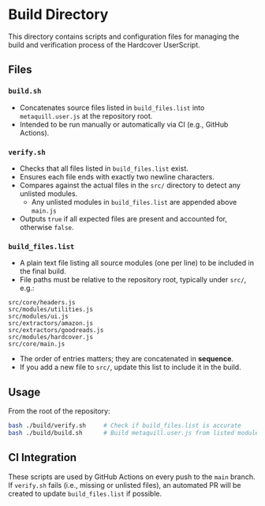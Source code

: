 # Build Directory

This directory contains scripts and configuration files for managing the build and verification process of the Hardcover UserScript.

## Files

### `build.sh`

- Concatenates source files listed in `build_files.list` into `metaquill.user.js` at the repository root.
- Intended to be run manually or automatically via CI (e.g., GitHub Actions).

### `verify.sh`

- Checks that all files listed in `build_files.list` exist.
- Ensures each file ends with exactly two newline characters.
- Compares against the actual files in the `src/` directory to detect any unlisted modules.
  - Any unlisted modules in `build_files.list` are appended above `main.js`
- Outputs `true` if all expected files are present and accounted for, otherwise `false`.

### `build_files.list`

- A plain text file listing all source modules (one per line) to be included in the final build.
- File paths must be relative to the repository root, typically under `src/`, e.g.:

```
src/core/headers.js
src/modules/utilities.js
src/modules/ui.js
src/extractors/amazon.js
src/extractors/goodreads.js
src/modules/hardcover.js
src/core/main.js
```

- The order of entries matters; they are concatenated in **sequence**.
- If you add a new file to `src/`, update this list to include it in the build.

## Usage

From the root of the repository:

```bash
bash ./build/verify.sh     # Check if build_files.list is accurate
bash ./build/build.sh      # Build metaquill.user.js from listed modules
````

## CI Integration

These scripts are used by GitHub Actions on every push to the `main` branch.
If `verify.sh` fails (i.e., missing or unlisted files), an automated PR will be created to update `build_files.list` if possible.
